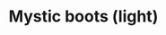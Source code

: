 ---
layout: item
title: Mystic boots (light)
item-id: 4117
datatable: true
id: 4117
name: "Mystic boots (light)"
members: true
lowalch: 4000
highalch: 6000
examine: "Bright magical boots."
monsters:
  - id: 419
    name: "Cockatrice"
    members: true
    combat_level: 37
    wiki_url: "https://oldschool.runescape.wiki/w/Cockatrice"
    drops:
      - quantity: "1"
        rarity: 0.001953125
    image: "https://oldschool.runescape.wiki/images/thumb/0/09/Cockatrice.png/150px-Cockatrice.png?6339a"
  - id: 7393
    name: "Cockathrice"
    members: true
    combat_level: 89
    wiki_url: "https://oldschool.runescape.wiki/w/Cockathrice"
    drops:
      - quantity: "1"
        rarity: 0.001953125
    image: "https://oldschool.runescape.wiki/images/thumb/0/0f/Cockathrice.png/200px-Cockathrice.png?ede7b"
---